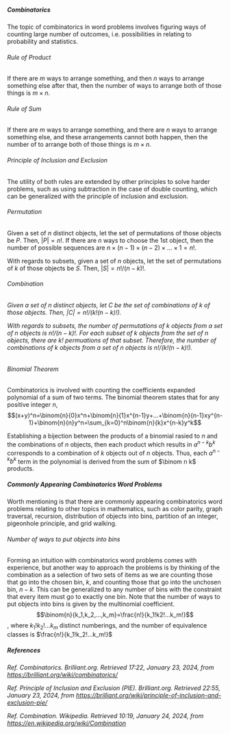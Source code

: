 <h5>Combinatorics</h5>

The topic of combinatorics in word problems involves figuring ways of counting large number of outcomes, i.e. possibilities in relating to probability and statistics.

<h6>Rule of Product</h6>

If there are $m$ ways to arrange something, and then $n$ ways to arrange something else after that, then the number of ways to arrange both of those things is $m×n$.

<h6>Rule of Sum</h6>

If there are $m$ ways to arrange something, and there are $n$ ways to arrange something else, and these arrangements cannot both happen, then the number of to arrange both of those things is $m×n$.

<h6>Principle of Inclusion and Exclusion</h6>

The utility of both rules are extended by other principles to solve harder problems, such as using subtraction in the case of double counting, which can be generalized with the principle of inclusion and exclusion. 

<h6>Permutation</h6>

Given a set of $n$ distinct objects, let the set of permutations of those objects be $P$. Then, $|P|=n!$. If there are $n$ ways to choose the 1st object, then the number of possible sequences are $n×(n-1)×(n-2)×...×1 = n!$.

With regards to subsets, given a set of $n$ objects, let the set of permutations of $k$ of those objects be $S$. Then, $|S|=n!/(n-k)!$.

<h6>Combination<h6>

Given a set of $n$ distinct objects, let $C$ be the set of combinations of $k$ of those objects. Then, $|C|=n!/(k!(n-k)!)$.

With regards to subsets, the number of permutations of $k$ objects from a set of $n$ objects is $n!/(n-k)!$. For each subset of $k$ objects from the set of $n$ objects, there are $k!$ permuations of that subset. Therefore, the number of combinations of $k$ objects from a set of $n$ objects is $n!/(k!(n-k)!)$.

<h6>Binomial Theorem</h6>

Combinatorics is involved with counting the coefficients expanded polynomial of a sum of two terms. The binomial theorem states that for any positive integer $n$, $$(x+y)^n=\binom{n}{0}x^n+\binom{n}{1}x^{n-1}y+...+\binom{n}{n-1}xy^{n-1}+\binom{n}{n}y^n=\sum_{k=0}^n\binom{n}{k}x^{n-k}y^k$$

Establishing a bijection between the products of a binomial rasied to $n$ and the combinations of $n$ objects, then each product which results in $a^{n-k}b^{k}$ corresponds to a combination of $k$ objects out of $n$ objects. Thus, each $a^{n-k}b^k$ term in the polynomial is derived from the sum of $\binom n k$ products.

<h5>Commonly Appearing Combinatorics Word Problems</h5>

Worth mentioning is that there are commonly appearing combinatorics word problems relating to other topics in mathematics, such as color parity, graph traversal, recursion, distribution of objects into bins, partition of an integer, pigeonhole principle, and grid walking.

<h6>Number of ways to put objects into bins</h6>

Forming an intuition with combinatorics word problems comes with experience, but another way to approach the problems is by thinking of the combination as a selection of two sets of items as we are counting those that go into the chosen bin, $k$, and counting those that go into the unchosen bin, $n-k$. This can be generalized to any number of bins with the constraint that every item must go to exactly one bin. Note that the number of ways to put objects into bins is given by the multinomial coefficient. $$\binom{n}{k_1,k_2,...,k_m}=\frac{n!}{k_1!k2!...k_m!}$$, where $k_1!k_2!...k_m$ distinct numberings, and the number of equivalence classes is $\frac{n!}{k_1!k_2!...k_m!}$ 



<h5>References</h5>

_Ref._ _Combinatorics. Brilliant.org. Retrieved 17:22, January 23, 2024, from https://brilliant.org/wiki/combinatorics/_

_Ref._ _Principle of Inclusion and Exclusion (PIE). Brilliant.org. Retrieved 22:55, January 23, 2024, from https://brilliant.org/wiki/principle-of-inclusion-and-exclusion-pie/_

_Ref._ _Combination. Wikipedia. Retrieved 10:19, January 24, 2024, from https://en.wikipedia.org/wiki/Combination_
